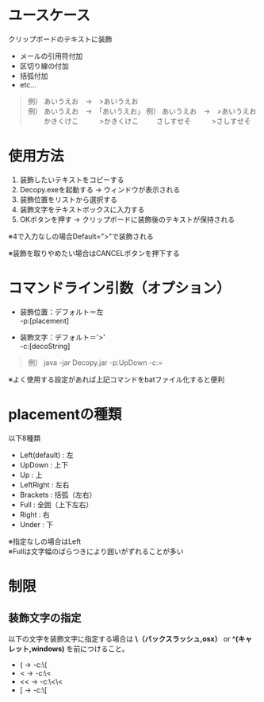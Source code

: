 # ユースケース
クリップボードのテキストに装飾

- メールの引用符付加  
- 区切り線の付加  
- 括弧付加  
- etc...  

> 例） あいうえお　→　>あいうえお  
> 例） あいうえお　→　「あいうえお」
> 例） あいうえお　→　>あいうえお
> 　　 かきくけこ　　　>かきくけこ
> 　　 さしすせそ　　　>さしすせそ



# 使用方法
1. 装飾したいテキストをコピーする
2. Decopy.exeを起動する -> ウィンドウが表示される
3. 装飾位置をリストから選択する
4. 装飾文字をテキストボックスに入力する
5. OKボタンを押す -> クリップボードに装飾後のテキストが保持される

※4で入力なしの場合Default=">"で装飾される

※装飾を取りやめたい場合はCANCELボタンを押下する



# コマンドライン引数（オプション）
- 装飾位置：デフォルト＝左  
    -p:[placement]

- 装飾文字：デフォルト＝'>'  
    -c:[decoString]

> 例）
java -jar Decopy.jar -p:UpDown -c:=

※よく使用する設定があれば上記コマンドをbatファイル化すると便利

# placementの種類
以下8種類

- Left(default) : 左  
- UpDown        : 上下  
- Up            : 上  
- LeftRight     : 左右  
- Brackets      : 括弧（左右）  
- Full          : 全囲（上下左右）
- Right         : 右
- Under         : 下

※指定なしの場合はLeft  
※Fullは文字幅のばらつきにより囲いがずれることが多い


# 制限
## 装飾文字の指定
以下の文字を装飾文字に指定する場合は **\（バックスラッシュ,osx）** or **^(キャレット,windows)** を前につけること。

- ( → -c:\\(  
- < → -c:\\<  
- << → -c:\\<\\<  
- [ → -c:\\[  
